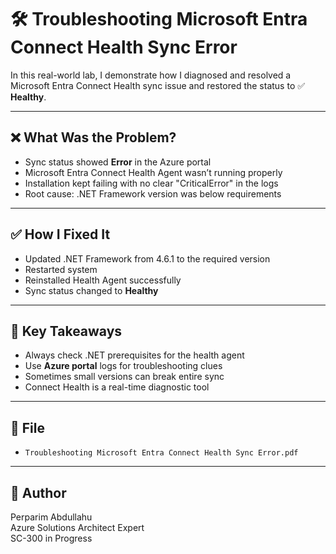 # 🛠 Troubleshooting Microsoft Entra Connect Health Sync Error

In this real-world lab, I demonstrate how I diagnosed and resolved a Microsoft Entra Connect Health sync issue and restored the status to ✅ **Healthy**.

---

## ❌ What Was the Problem?

- Sync status showed **Error** in the Azure portal
- Microsoft Entra Connect Health Agent wasn’t running properly
- Installation kept failing with no clear "CriticalError" in the logs
- Root cause: .NET Framework version was below requirements

---

## ✅ How I Fixed It

- Updated .NET Framework from 4.6.1 to the required version
- Restarted system
- Reinstalled Health Agent successfully
- Sync status changed to **Healthy**

---

## 📌 Key Takeaways

- Always check .NET prerequisites for the health agent
- Use **Azure portal** logs for troubleshooting clues
- Sometimes small versions can break entire sync
- Connect Health is a real-time diagnostic tool

---

## 📄 File

- `Troubleshooting Microsoft Entra Connect Health Sync Error.pdf`

---

## 👤 Author

Perparim Abdullahu  
Azure Solutions Architect Expert  
SC-300 in Progress  
